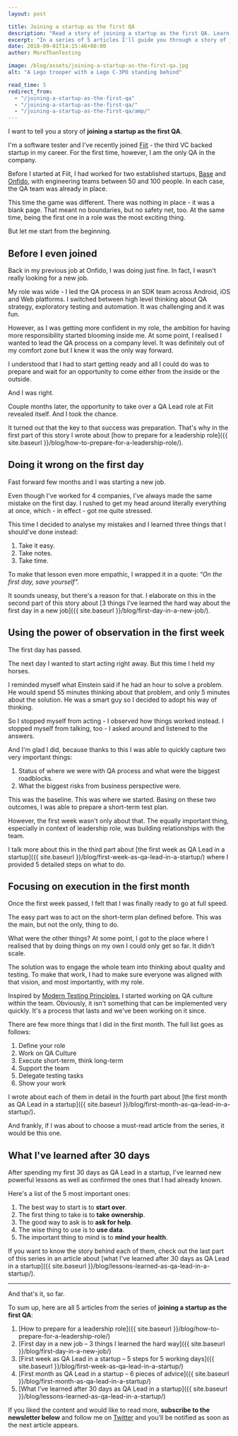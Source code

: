 ```yaml
---
layout: post

title: Joining a startup as the first QA
description: "Read a story of joining a startup as the first QA. Learn practical advice based on experience and lessons learned after becoming a QA Lead in a startup."
excerpt: "In a series of 5 articles I'll guide you through a story of joining a startup as the first QA, providing practical advice based on my experience and lessons that I've learned so far from day one to first month."
date: 2018-09-01T14:15:46+00:00
author: MoreThanTesting

image: /blog/assets/joining-a-startup-as-the-first-qa.jpg
alt: "A Lego trooper with a Lego C-3PO standing behind"

read_time: 5
redirect_from:
  - "/joining-a-startup-as-the-first-qa"
  - "/joining-a-startup-as-the-first-qa/"
  - "/joining-a-startup-as-the-first-qa/amp/"
---
```


I want to tell you a story of **joining a startup as the first QA**.

I'm a software tester and I've recently joined <a href="https://fiit.tv" rel="nofollow">Fiit</a> - the third VC backed startup in my career. For the first time, however, I am the only QA in the company.

Before I started at Fiit, I had worked for two established startups, <a href="https://getbase.com" rel="nofollow">Base</a> and <a href="https://onfido.com" rel="nofollow">Onfido</a>, with engineering teams between 50 and 100 people. In each case, the QA team was already in place.

This time the game was different. There was nothing in place - it was a blank page. That meant no boundaries, but no safety net, too. At the same time, being the first one in a role was the most exciting thing.

But let me start from the beginning.

## **Before I even joined**

Back in my previous job at Onfido, I was doing just fine. In fact, I wasn't really looking for a new job.

My role was wide - I led the QA process in an SDK team across Android, iOS and Web platforms. I switched between high level thinking about QA strategy, exploratory testing and automation. It was challenging and it was fun.

However, as I was getting more confident in my role, the ambition for having more responsibility started blooming inside me. At some point, I realised I wanted to lead the QA process on a company level. It was definitely out of my comfort zone but I knew it was the only way forward.

I understood that I had to start getting ready and all I could do was to prepare and wait for an opportunity to come either from the inside or the outside.

And I was right.

Couple months later, the opportunity to take over a QA Lead role at Fiit revealed itself. And I took the chance.

It turned out that the key to that success was preparation. That's why in the first part of this story I wrote about [how to prepare for a leadership role]({{ site.baseurl }}/blog/how-to-prepare-for-a-leadership-role/).

## **Doing it wrong on the first day**

Fast forward few months and I was starting a new job.

Even though I've worked for 4 companies, I've always made the same mistake on the first day. I rushed to get my head around literally everything at once, which - in effect - got me quite stressed.

This time I decided to analyse my mistakes and I learned three things that I should've done instead:

  1. Take it easy.
  2. Take notes.
  3. Take time.

To make that lesson even more empathic, I wrapped it in a quote: _"On the first day, save yourself"._

It sounds uneasy, but there's a reason for that. I elaborate on this in the second part of this story about [3 things I've learned the hard way about the first day in a new job]({{ site.baseurl }}/blog/first-day-in-a-new-job/).

## **Using the power of observation in the first week**

The first day has passed.

The next day I wanted to start acting right away. But this time I held my horses.

I reminded myself what Einstein said if he had an hour to solve a problem. He would spend 55 minutes thinking about that problem, and only 5 minutes about the solution. He was a smart guy so I decided to adopt his way of thinking.

So I stopped myself from acting - I observed how things worked instead.
I stopped myself from talking, too - I asked around and listened to the answers.

And I'm glad I did, because thanks to this I was able to quickly capture two very important things:

  1. Status of where we were with QA process and what were the biggest roadblocks.
  2. What the biggest risks from business perspective were.

This was the baseline. This was where we started. Basing on these two outcomes, I was able to prepare a short-term test plan.

However, the first week wasn't only about that. The equally important thing, especially in context of leadership role, was building relationships with the team.

I talk more about this in the third part about [the first week as QA Lead in a startup]({{ site.baseurl }}/blog/first-week-as-qa-lead-in-a-startup/) where I provided 5 detailed steps on what to do.

## **Focusing on execution in the first month**

Once the first week passed, I felt that I was finally ready to go at full speed.

The easy part was to act on the short-term plan defined before. This was the main, but not the only, thing to do.

What were the other things? At some point, I got to the place where I realised that by doing things on my own I could only get so far. It didn't scale.

The solution was to engage the whole team into thinking about quality and testing. To make that work, I had to make sure everyone was aligned with that vision, and most importantly, with my role.

Inspired by <a href="https://www.ministryoftesting.com/dojo/lessons/modern-testing-principles" rel="nofollow">Modern Testing Principles</a>, I started working on QA culture within the team. Obviously, it isn't something that can be implemented very quickly. It's a process that lasts and we've been working on it since.

There are few more things that I did in the first month. The full list goes as follows:

  1. Define your role
  2. Work on QA Culture
  3. Execute short-term, think long-term
  4. Support the team
  5. Delegate testing tasks
  6. Show your work

I wrote about each of them in detail in the fourth part about [the first month as QA Lead in a startup]({{ site.baseurl }}/blog/first-month-as-qa-lead-in-a-startup/)**.**

And frankly, if I was about to choose a must-read article from the series, it would be this one.

## **What I've learned after 30 days**

After spending my first 30 days as QA Lead in a startup, I've learned new powerful lessons as well as confirmed the ones that I had already known.

Here's a list of the 5 most important ones:

  1. The best way to start is to **start over**.
  2. The first thing to take is to **take** **ownership**.
  3. The good way to ask is to **ask for help**.
  4. The wise thing to use is to **use data**.
  5. The important thing to mind is to **mind your health**.

If you want to know the story behind each of them, check out the last part of this series in an article about [what I've learned after 30 days as QA Lead in a startup]({{ site.baseurl }}/blog/lessons-learned-as-qa-lead-in-a-startup/).

* * *

And that's it, so far.

To sum up, here are all 5 articles from the series of **joining a startup as the first QA**:

  1. [How to prepare for a leadership role]({{ site.baseurl }}/blog/how-to-prepare-for-a-leadership-role/)
  2. [First day in a new job – 3 things I learned the hard way]({{ site.baseurl }}/blog/first-day-in-a-new-job/)
  3. [First week as QA Lead in a startup – 5 steps for 5 working days]({{ site.baseurl }}/blog/first-week-as-qa-lead-in-a-startup/)
  4. [First month as QA Lead in a startup – 6 pieces of advice]({{ site.baseurl }}/blog/first-month-as-qa-lead-in-a-startup/)
  5. [What I’ve learned after 30 days as QA Lead in a startup]({{ site.baseurl }}/blog/lessons-learned-as-qa-lead-in-a-startup/)

If you liked the content and would like to read more, **subscribe to the newsletter below** and follow me on [Twitter](https://twitter.com/MoreThanTesting) and you'll be notified as soon as the next article appears.
